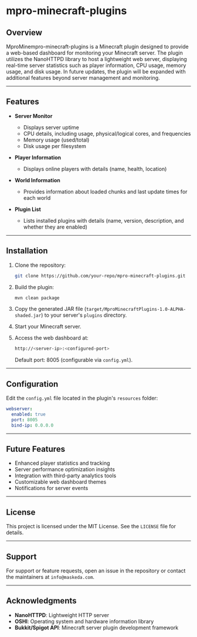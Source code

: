 # mpro-minecraft-plugins

## Overview
MproMinempro-minecraft-plugins is a Minecraft plugin designed to provide a web-based dashboard for
monitoring your Minecraft server. The plugin utilizes the NanoHTTPD library to host a lightweight
web server, displaying real-time server statistics such as player information, CPU usage, memory
usage, and disk usage. In future updates, the plugin will be expanded with additional features
beyond server management and monitoring.

---

## Features

- **Server Monitor**
  - Displays server uptime
  - CPU details, including usage, physical/logical cores, and frequencies
  - Memory usage (used/total)
  - Disk usage per filesystem

- **Player Information**
  - Displays online players with details (name, health, location)

- **World Information**
  - Provides information about loaded chunks and last update times for each world

- **Plugin List**
  - Lists installed plugins with details (name, version, description, and whether they are enabled)

---

## Installation

1. Clone the repository:

   ```bash
   git clone https://github.com/your-repo/mpro-minecraft-plugins.git
   ```

2. Build the plugin:

   ```bash
   mvn clean package
   ```

3. Copy the generated JAR file (`target/MproMinecraftPlugins-1.0-ALPHA-shaded.jar`) to your server's `plugins` directory.

4. Start your Minecraft server.

5. Access the web dashboard at:

   ```bash
   http://<server-ip>:<configured-port>
   ```

   Default port: 8005 (configurable via `config.yml`).

---

## Configuration

Edit the `config.yml` file located in the plugin's `resources` folder:

```yaml
webserver:
  enabled: true
  port: 8005
  bind-ip: 0.0.0.0
```

---

## Future Features

- Enhanced player statistics and tracking
- Server performance optimization insights
- Integration with third-party analytics tools
- Customizable web dashboard themes
- Notifications for server events

---

## License

This project is licensed under the MIT License. See the `LICENSE` file for details.

---

## Support

For support or feature requests, open an issue in the repository or contact the maintainers at `info@maskeda.com`.

---

## Acknowledgments

- **NanoHTTPD**: Lightweight HTTP server
- **OSHI**: Operating system and hardware information library
- **Bukkit/Spigot API**: Minecraft server plugin development framework